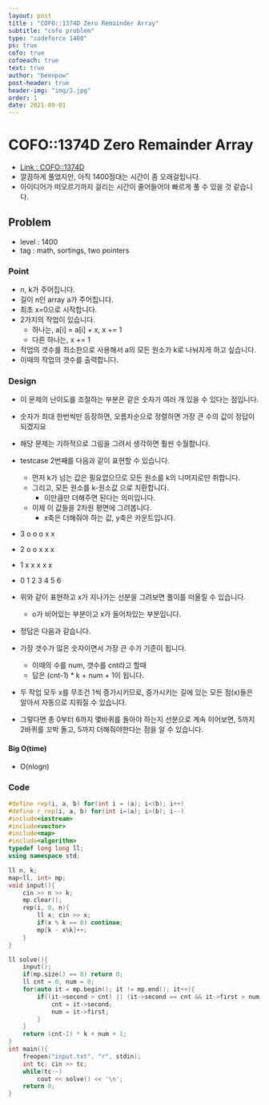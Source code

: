 ```yaml
---
layout: post
title : "COFO::1374D Zero Remainder Array"
subtitle: "cofo problem"
type: "codeforce 1400"
ps: true
cofo: true
cofoeach: true
text: true
author: "beenpow"
post-header: true
header-img: "img/1.jpg"
order: 1
date: 2021-09-01
---
```

# COFO::1374D Zero Remainder Array
- [Link : COFO::1374D](https://codeforces.com/problemset/problem/1374/D)
- 깔끔하게 풀었지만, 아직 1400점대는 시간이 좀 오래걸립니다.
- 아이디어가 떠오르기까지 걸리는 시간이 줄어들어야 빠르게 풀 수 있을 것 같습니다.

## Problem 

- level : 1400
- tag : math, sortings, two pointers

### Point
- n, k가 주어집니다.
- 길이 n인 array a가 주어집니다.
- 최초 x=0으로 시작합니다.
- 2가지의 작업이 있습니다.
  - 하나는, a[i] = a[i] + x, x += 1
  - 다른 하나는, x += 1
- 작업의 갯수를 최소한으로 사용해서 a의 모든 원소가 k로 나눠지게 하고 싶습니다.
- 이때의 작업의 갯수를 출력합니다.

### Design
- 이 문제의 난이도를 조절하는 부분은 같은 숫자가 여러 개 있을 수 있다는 점입니다.
- 숫자가 최대 한번씩만 등장하면, 오름차순으로 정렬하면 가장 큰 수의 값이 정답이 되겠지요
- 해당 문제는 기하적으로 그림을 그려서 생각하면 훨씬 수월합니다.
- testcase 2번째를 다음과 같이 표현할 수 있습니다.
  - 먼저 k가 넘는 값은 필요없으므로 모든 원소를 k의 나머지로만 취합니다.
  - 그리고, 모든 원소를 k-원소값 으로 치환합니다.
    - 이만큼만 더해주면 된다는 의미입니다.
  - 이제 이 값들을 2차원 평면에 그려봅니다.
    - x축은 더해줘야 하는 값, y축은 카운트입니다.
- 3 o o o x x
- 2 o o x x x
- 1 x x x x x
- 0 1 2 3 4 5 6

- 위와 같이 표현하고 x가 지나가는 선분을 그려보면 풀이를 떠올릴 수 있습니다.
  - o가 비어있는 부분이고 x가 들어차있는 부분입니다.
- 정답은 다음과 같습니다.
- 가장 갯수가 많은 숫자이면서 가장 큰 수가 기준이 됩니다.
  - 이때의 수를 num, 갯수를 cnt라고 할때
  - 답은 (cnt-1) * k + num + 1이 됩니다.
- 두 작업 모두 x를 무조건 1씩 증가시키므로, 증가시키는 길에 있는 모든 점(x)들은 알아서 자동으로 지워질 수 있습니다.
- 그렇다면 총 0부터 6까지 몇바퀴를 돌아야 하는지 선분으로 계속 이어보면, 5까지 2바퀴를 꼬박 돌고, 5까지 더해줘야한다는 점을 알 수 있습니다.

#### Big O(time)
- O(nlogn)

### Code

```cpp
#define rep(i, a, b) for(int i = (a); i<(b); i++)
#define r_rep(i, a, b) for(int i=(a); i>(b); i--)
#include<iostream>
#include<vector>
#include<map>
#include<algorithm>
typedef long long ll;
using namespace std;

ll n, k;
map<ll, int> mp;
void input(){
    cin >> n >> k;
    mp.clear();
    rep(i, 0, n){
        ll x; cin >> x;
        if(x % k == 0) continue;
        mp[k - x%k]++;
    }
}

ll solve(){
    input();
    if(mp.size() == 0) return 0;
    ll cnt = 0, num = 0;
    for(auto it = mp.begin(); it != mp.end(); it++){
        if((it->second > cnt) || (it->second == cnt && it->first > num)){
            cnt = it->second;
            num = it->first;
        }
    }
    return (cnt-1) * k + num + 1;
}
int main(){
    freopen("input.txt", "r", stdin);
    int tc; cin >> tc;
    while(tc--)
        cout << solve() << '\n';
    return 0;
}

```
